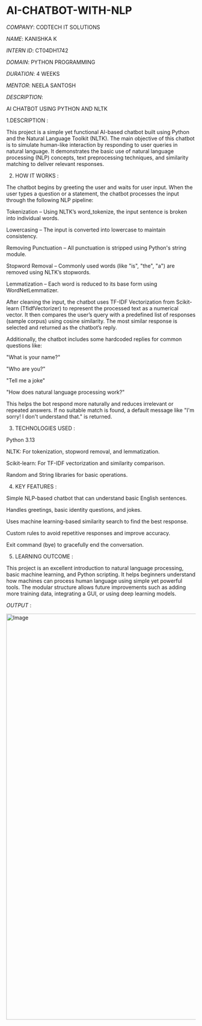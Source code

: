 # AI-CHATBOT-WITH-NLP

*COMPANY*: CODTECH IT SOLUTIONS

*NAME*: KANISHKA K

*INTERN ID*:  CT04DH1742

*DOMAIN*: PYTHON PROGRAMMING

*DURATION*: 4 WEEKS

*MENTOR*: NEELA SANTOSH

*DESCRIPTION*: 

AI CHATBOT USING PYTHON AND NLTK

1.DESCRIPTION :

This project is a simple yet functional AI-based chatbot built using Python and the Natural Language Toolkit (NLTK). The main objective of this chatbot is to simulate human-like interaction by responding to user queries in natural language. It demonstrates the basic use of natural language processing (NLP) concepts, text preprocessing techniques, and similarity matching to deliver relevant responses.

2. HOW IT WORKS :
   
The chatbot begins by greeting the user and waits for user input. When the user types a question or a statement, the chatbot processes the input through the following NLP pipeline:

Tokenization – Using NLTK’s word_tokenize, the input sentence is broken into individual words.

Lowercasing – The input is converted into lowercase to maintain consistency.

Removing Punctuation – All punctuation is stripped using Python's string module.

Stopword Removal – Commonly used words (like "is", "the", "a") are removed using NLTK’s stopwords.

Lemmatization – Each word is reduced to its base form using WordNetLemmatizer.

After cleaning the input, the chatbot uses TF-IDF Vectorization from Scikit-learn (TfidfVectorizer) to represent the processed text as a numerical vector. It then compares the user’s query with a predefined list of responses (sample corpus) using cosine similarity. The most similar response is selected and returned as the chatbot’s reply.

Additionally, the chatbot includes some hardcoded replies for common questions like:

"What is your name?"

"Who are you?"

"Tell me a joke"

"How does natural language processing work?"

This helps the bot respond more naturally and reduces irrelevant or repeated answers. If no suitable match is found, a default message like "I'm sorry! I don't understand that." is returned.

3. TECHNOLOGIES USED :

Python 3.13

NLTK: For tokenization, stopword removal, and lemmatization.

Scikit-learn: For TF-IDF vectorization and similarity comparison.

Random and String libraries for basic operations.

4. KEY FEATURES :
   
Simple NLP-based chatbot that can understand basic English sentences.

Handles greetings, basic identity questions, and jokes.

Uses machine learning-based similarity search to find the best response.

Custom rules to avoid repetitive responses and improve accuracy.

Exit command (bye) to gracefully end the conversation.

5. LEARNING OUTCOME :

This project is an excellent introduction to natural language processing, basic machine learning, and Python scripting. It helps beginners understand how machines can process human language using simple yet powerful tools. The modular structure allows future improvements such as adding more training data, integrating a GUI, or using deep learning models.

*OUTPUT* :

<img width="1920" height="1080" alt="Image" src="https://github.com/user-attachments/assets/fe3fa672-9ada-49d5-b176-3071c05d41ef" />
